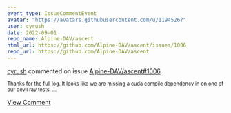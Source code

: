 ```yaml
---
event_type: IssueCommentEvent
avatar: "https://avatars.githubusercontent.com/u/1194526?"
user: cyrush
date: 2022-09-01
repo_name: Alpine-DAV/ascent
html_url: https://github.com/Alpine-DAV/ascent/issues/1006
repo_url: https://github.com/Alpine-DAV/ascent
---
```


<a href='https://github.com/cyrush' target='_blank'>cyrush</a> commented on issue <a href='https://github.com/Alpine-DAV/ascent/issues/1006' target='_blank'>Alpine-DAV/ascent#1006</a>.

<small>Thanks for the full log. It looks like we are missing a cuda compile dependency in on one of our devil ray tests. ...</small>

<a href='https://github.com/Alpine-DAV/ascent/issues/1006' target='_blank'>View Comment</a>